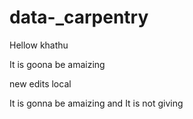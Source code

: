 # data-_carpentry

Hellow khathu

 
It is goona be amaizing

new edits local

It is gonna be amaizing and It is not giving

